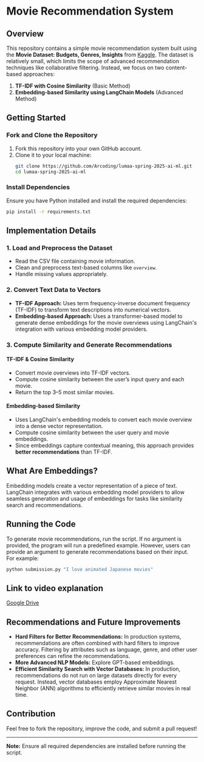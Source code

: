 # Movie Recommendation System

## Overview

This repository contains a simple movie recommendation system built using the **Movie Dataset: Budgets, Genres, Insights** from [Kaggle](https://www.kaggle.com/datasets/utkarshx27/movies-dataset?resource=download). The dataset is relatively small, which limits the scope of advanced recommendation techniques like collaborative filtering. Instead, we focus on two content-based approaches:

1. **TF-IDF with Cosine Similarity** (Basic Method)
2. **Embedding-based Similarity using LangChain Models** (Advanced Method)

## Getting Started

### Fork and Clone the Repository

1. Fork this repository into your own GitHub account.
2. Clone it to your local machine:
   ```bash
   git clone https://github.com/Arcoding/lumaa-spring-2025-ai-ml.git
   cd lumaa-spring-2025-ai-ml
   ```

### Install Dependencies

Ensure you have Python installed and install the required dependencies:

```bash
pip install -r requirements.txt
```

## Implementation Details

### 1. Load and Preprocess the Dataset

- Read the CSV file containing movie information.
- Clean and preprocess text-based columns like `overview`.
- Handle missing values appropriately.

### 2. Convert Text Data to Vectors

- **TF-IDF Approach:** Uses term frequency-inverse document frequency (TF-IDF) to transform text descriptions into numerical vectors.
- **Embedding-based Approach:** Uses a transformer-based model to generate dense embeddings for the movie overviews using LangChain's integration with various embedding model providers.

### 3. Compute Similarity and Generate Recommendations

#### **TF-IDF & Cosine Similarity**

- Convert movie overviews into TF-IDF vectors.
- Compute cosine similarity between the user’s input query and each movie.
- Return the top 3–5 most similar movies.

#### **Embedding-based Similarity**

- Uses LangChain's embedding models to convert each movie overview into a dense vector representation.
- Compute cosine similarity between the user query and movie embeddings.
- Since embeddings capture contextual meaning, this approach provides **better recommendations** than TF-IDF.

## What Are Embeddings?

Embedding models create a vector representation of a piece of text. LangChain integrates with various embedding model providers to allow seamless generation and usage of embeddings for tasks like similarity search and recommendations.

## Running the Code

To generate movie recommendations, run the script. If no argument is provided, the program will run a predefined example. However, users can provide an argument to generate recommendations based on their input. For example:

```bash
python submission.py "I love animated Japanese movies"
```
## Link to video explanation
[Google Drive](https://drive.google.com/file/d/1VfjDR8epca6v1g_4GowUObE5EpkySwon/view?usp=share_link)

## Recommendations and Future Improvements

- **Hard Filters for Better Recommendations:** In production systems, recommendations are often combined with hard filters to improve accuracy. Filtering by attributes such as language, genre, and other user preferences can refine the recommendations.
- **More Advanced NLP Models:** Explore GPT-based embeddings.
- **Efficient Similarity Search with Vector Databases:** In production, recommendations do not run on large datasets directly for every request. Instead, vector databases employ Approximate Nearest Neighbor (ANN) algorithms to efficiently retrieve similar movies in real time.

## Contribution

Feel free to fork the repository, improve the code, and submit a pull request!

---

**Note:** Ensure all required dependencies are installed before running the script.


